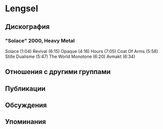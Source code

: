 # Lengsel



## Дискография

### "Solace" 2000, Heavy Metal

Solace (1:04)
Revival (6:15)
Opaque (4:16)
Hours (7:05)
Coat Of Arms (5:58)
Stille Dualisme (5:47)
The World Monotone (6:20)
Avmakt (6:34)


## Отношения с другими группами


## Публикации


## Обсуждения


## Упоминания

